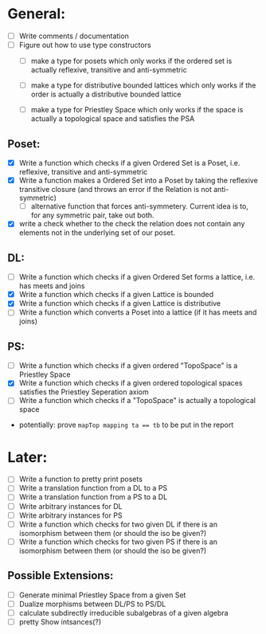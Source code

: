 <!--- To check of an item, add fill in the box with "x", like so [x]  :)--->
# General:
- [ ] Write comments / documentation
- [ ] Figure out how to use type constructors
  - [ ] make a type for posets which only works if the ordered set is actually reflexive, transitive and anti-symmetric
  - [ ] make a type for distributive bounded lattices which only works if the order is actually a distributive bounded lattice
  - [ ] make a type for Priestley Space which only works if the space is actually a topological space and satisfies the PSA
  
  
## Poset:
- [x] Write a function which checks if a given Ordered Set is a Poset, i.e. reflexive, transitive and anti-symmetric
- [x] Write a function makes a Ordered Set into a Poset by taking the reflexive transitive closure (and throws an
    error if the Relation is not anti-symmetric)
  - [ ] alternative function that forces anti-symmetery. Current idea is to, for any symmetric pair, take out both.
- [x] write a check whether to the check the relation does not contain any elements not in the underlying set of our poset.

## DL: 
- [ ] Write a function which checks if a given Ordered Set forms a lattice, i.e. has meets and joins
- [x] Write a function which checks if a given Lattice is bounded
- [x] Write a function which checks if a given Lattice is distributive
- [ ] Write a function which converts a Poset into a lattice (if it has meets and joins)

## PS: 
- [ ] Write a function which checks if a given ordered "TopoSpace" is a Priestley Space
- [x] Write a function which checks if a given ordered topological spaces satisfies the Priestley Seperation axiom
- [ ] Write a function which checks if a "TopoSpace" is actually a topological space 
- potentially: prove `mapTop mapping ta == tb` to be put in the report


# Later:
- [ ] Write a function to pretty print posets
- [ ] Write a translation function from a DL to a PS
- [ ] Write a translation function from a PS to a DL 
- [ ] Write arbitrary instances for DL
- [ ] Write arbitrary instances for PS
- [ ] Write a function which checks for two given DL if there is an isomorphism between them (or should the iso be given?)
- [ ] Write a function which checks for two given PS if there is an isomorphism between them (or should the iso be given?)

## Possible Extensions:
- [ ] Generate minimal Priestley Space from a given Set
- [ ] Dualize morphisms between DL/PS to PS/DL
- [ ] calculate subdirectly irreducible subalgebras of a given algebra
- [ ] pretty Show intsances(?)
